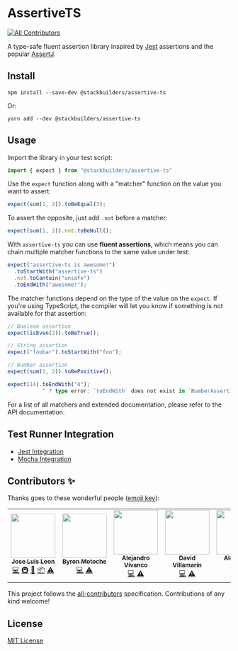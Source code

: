 # AssertiveTS
<!-- ALL-CONTRIBUTORS-BADGE:START - Do not remove or modify this section -->
[![All Contributors](https://img.shields.io/badge/all_contributors-6-orange.svg?style=flat-square)](#contributors-)
<!-- ALL-CONTRIBUTORS-BADGE:END -->

A type-safe fluent assertion library inspired by [Jest](https://jestjs.io/docs/expect) assertions and the popular [AssertJ](https://assertj.github.io/doc/).

## Install
```
npm install --save-dev @stackbuilders/assertive-ts
```
Or:
```
yarn add --dev @stackbuilders/assertive-ts
```

## Usage

Import the library in your test script:
```typescript
import { expect } from "@stackbuilders/assertive-ts"
```

Use the `expect` function along with a "matcher" function on the value you want to assert:
```typescript
expect(sum(1, 2)).toBeEqual(3);
```

To assert the opposite, just add `.not` before a matcher:
```typescript
expect(sum(1, 2)).not.toBeNull();
```

With `assertive-ts` you can use **fluent assertions**, which means you can chain multiple matcher functions to the same value under test:
```typescript
expect("assertive-ts is awesome!")
  .toStartWith("assertive-ts")
  .not.toContain("unsafe")
  .toEndWith("awesome!");
```

The matcher functions depend on the type of the value on the `expect`. If you're using TypeScript, the compiler will let you know if something is not available for that assertion:
```typescript
// Boolean assertion
expect(isEven(2)).toBeTrue();

// String assertion
expect("foobar").toStartWith("foo");

// Number assertion
expect(sum(1, 2)).toBePositive();

expect(14).toEndWith("4");
           ^ ? type error: `toEndWith` does not exist in `NumberAssertion`
```

For a list of all matchers and extended documentation, please refer to the API documentation.

## Test Runner Integration

- [Jest Integration](docs/jest-tutorial.md)
- [Mocha Integration](docs/mocha-tutorial.md)

## Contributors ✨

Thanks goes to these wonderful people ([emoji key](https://allcontributors.org/docs/en/emoji-key)):

<!-- ALL-CONTRIBUTORS-LIST:START - Do not remove or modify this section -->
<!-- prettier-ignore-start -->
<!-- markdownlint-disable -->
<table>
  <tr>
    <td align="center"><a href="https://github.com/JoseLion"><img src="https://avatars.githubusercontent.com/u/3087228?v=4?s=100" width="100px;" alt=""/><br /><sub><b>Jose Luis Leon</b></sub></a><br /><a href="https://github.com/stackbuilders/assertive-ts/commits?author=JoseLion" title="Code">💻</a> <a href="#infra-JoseLion" title="Infrastructure (Hosting, Build-Tools, etc)">🚇</a> <a href="#maintenance-JoseLion" title="Maintenance">🚧</a> <a href="#platform-JoseLion" title="Packaging/porting to new platform">📦</a> <a href="https://github.com/stackbuilders/assertive-ts/commits?author=JoseLion" title="Tests">⚠️</a></td>
    <td align="center"><a href="https://github.com/byrpatrick"><img src="https://avatars.githubusercontent.com/u/37427699?v=4?s=100" width="100px;" alt=""/><br /><sub><b>Byron Motoche</b></sub></a><br /><a href="https://github.com/stackbuilders/assertive-ts/commits?author=byrpatrick" title="Code">💻</a> <a href="https://github.com/stackbuilders/assertive-ts/commits?author=byrpatrick" title="Tests">⚠️</a></td>
    <td align="center"><a href="https://github.com/alejo0o"><img src="https://avatars.githubusercontent.com/u/60680371?v=4?s=100" width="100px;" alt=""/><br /><sub><b>Alejandro Vivanco</b></sub></a><br /><a href="https://github.com/stackbuilders/assertive-ts/commits?author=alejo0o" title="Code">💻</a> <a href="https://github.com/stackbuilders/assertive-ts/commits?author=alejo0o" title="Tests">⚠️</a></td>
    <td align="center"><a href="https://github.com/dalejo96"><img src="https://avatars.githubusercontent.com/u/77456654?v=4?s=100" width="100px;" alt=""/><br /><sub><b>David Villamarin</b></sub></a><br /><a href="https://github.com/stackbuilders/assertive-ts/commits?author=dalejo96" title="Code">💻</a> <a href="https://github.com/stackbuilders/assertive-ts/commits?author=dalejo96" title="Tests">⚠️</a></td>
    <td align="center"><a href="https://github.com/Alex0jk"><img src="https://avatars.githubusercontent.com/u/22301755?v=4?s=100" width="100px;" alt=""/><br /><sub><b>Alexander Mejía</b></sub></a><br /><a href="https://github.com/stackbuilders/assertive-ts/commits?author=Alex0jk" title="Code">💻</a> <a href="https://github.com/stackbuilders/assertive-ts/commits?author=Alex0jk" title="Tests">⚠️</a></td>
    <td align="center"><a href="https://github.com/ChristianSama"><img src="https://avatars.githubusercontent.com/u/43491324?v=4?s=100" width="100px;" alt=""/><br /><sub><b>Christian Samaniego</b></sub></a><br /><a href="https://github.com/stackbuilders/assertive-ts/commits?author=ChristianSama" title="Documentation">📖</a> <a href="https://github.com/stackbuilders/assertive-ts/commits?author=ChristianSama" title="Code">💻</a> <a href="https://github.com/stackbuilders/assertive-ts/commits?author=ChristianSama" title="Tests">⚠️</a></td>
  </tr>
</table>

<!-- markdownlint-restore -->
<!-- prettier-ignore-end -->

<!-- ALL-CONTRIBUTORS-LIST:END -->

This project follows the [all-contributors](https://github.com/all-contributors/all-contributors) specification. Contributions of any kind welcome!

## License

[MIT License](https://github.com/stackbuilders/assertive-ts/blob/master/LICENSE)
